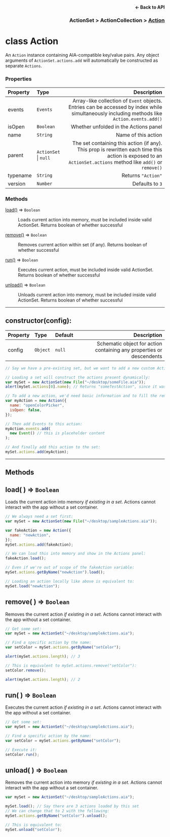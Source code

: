 #### <p align="right">← Back to API</p>

### <p align="right">ActionSet > ActionCollection > <u>Action</u></p>

# **class** Action

An `Action` instance containing AIA-compatible key/value pairs. Any object arguments of `ActionSet.actions.add` will automatically be constructed as separate `Actions`.

### **Properties**

| Property | Type                  |                                                                                                                                                  Description |
| :------- | :-------------------- | -----------------------------------------------------------------------------------------------------------------------------------------------------------: |
| events   | `Events`              |                 Array-like collection of `Event` objects. Entries can be accessed by index while simultaneously including methods like `Action.events.add()` |
| isOpen   | `Boolean`             |                                                                                                                        Whether unfolded in the Actions panel |
| name     | `String`              |                                                                                                                                          Name of this action |
| parent   | `ActionSet` \| `null` | The set containing this action (if any). This prop is rewritten each time this action is exposed to an `ActionSet.actions` method like `add()` or `remove()` |
| typename | `String`              |                                                                                                                                           Returns `"Action"` |
| version  | `Number`              |                                                                                                                                              Defaults to `3` |

### **Methods**

<dl>
<dt><a href="#a">load()</a> ⇒ <code>Boolean</code></dt>
<dd><p>Loads current action into memory, must be included inside valid ActionSet. Returns boolean of whether successful</p>
</dd>
<dt><a href="#a">remove()</a> ⇒ <code>Boolean</code></dt>
<dd><p>Removes current action within set (if any). Returns boolean of whether successful</p>
</dd>
<dt><a href="#a">run()</a> ⇒ <code>Boolean</code></dt>
<dd><p>Executes current action, must be included inside valid ActionSet. Returns boolean of whether successful</p>
</dd>
<dt><a href="#a">unload()</a> ⇒ <code>Boolean</code></dt>
<dd><p>Unloads current action into memory, must be included inside valid ActionSet. Returns boolean of whether successful</p>
</dd>
</dl>

---

## constructor(config):

| Property | Type     | Default |                                                          Description |
| :------- | :------- | :------ | -------------------------------------------------------------------: |
| config   | `Object` | `null`  | Schematic object for action containing any properties or descendents |

```js
// Say we have a pre-existing set, but we want to add a new custom Action to it.

// Loading a set will construct the actions present dynamically:
var mySet = new ActionSet(new File("~/desktop/someFile.aia"));
alert(mySet.actions[0].name); // Returns "someTestAction", since it was constructed by the set

// To add a new action, we'd need basic information and to fill the remainder with defaults:
var myAction = new Action({
  name: "openColorPicker",
  isOpen: false,
});

// Then add Events to this action:
myAction.events.add(
  new Event() // this is placeholder content
);

// And finally add this action to the set:
mySet.actions.add(myAction);
```

---

## **Methods**

## **load**( ) => `Boolean`

Loads the current action into memory _if existing in a set_. Actions cannot interact with the app without a set container.

```js
// We always need a set first:
var mySet = new ActionSet(new File("~/desktop/sampleActions.aia"));

var fakeAction = new Action({
  name: "newAction",
});
mySet.actions.add(fakeAction);

// We can load this into memory and show in the Actions panel:
fakeAction.load();

// Even if we're out of scope of the fakeAction variable:
mySet.actions.getByName("newAction").load();

// Loading an action locally like above is equivalent to:
mySet.load("newAction");
```

## **remove**( ) => `Boolean`

Removes the current action _if existing in a set_. Actions cannot interact with the app without a set container.

```js
// Get some set:
var mySet = new ActionSet("~/desktop/sampleActions.aia");

// Find a specific action by the name:
var setColor = mySet.actions.getByName("setColor");

alert(mySet.actions.length); // 3

// This is equivalent to mySet.actions.remove("setColor"):
setColor.remove();

alert(mySet.actions.length); // 2
```

## **run**( ) => `Boolean`

Executes the current action _if existing in a set_. Actions cannot interact with the app without a set container.

```js
// Get some set:
var mySet = new ActionSet("~/desktop/sampleActions.aia");

// Find a specific action by the name:
var setColor = mySet.actions.getByName("setColor");

// Execute it:
setColor.run();
```

## **unload**( ) => `Boolean`

Removes the current action into memory _if existing in a set_. Actions cannot interact with the app without a set container.

```js
var mySet = new ActionSet("~/desktop/sampleActions.aia");

mySet.load(); // Say there are 3 actions loaded by this set
// We can change that to 2 with the following:
mySet.actions.getByName("setColor").unload();

// This is equivalent to:
mySet.unload("setColor");
```
